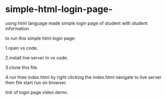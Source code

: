 # simple-html-login-page-
using html language made simple login page of student with student information 

to run this simple html login page:

1.open vs code.

2.install live server in vs code.

3.clone this file.

4.run thee index.html by right clicking the index.html navigate to live server then file start run on browser.

link of login page video demo.

